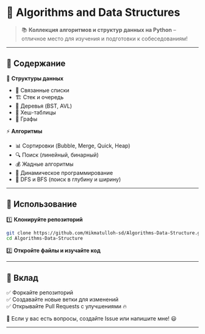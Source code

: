# 🔢 Algorithms and Data Structures


> 📚 **Коллекция алгоритмов и структур данных на Python** – отличное место для изучения и подготовки к собеседованиям!

---

## 📂 Содержание

📌 **Структуры данных**  
- 📜 Связанные списки
- 🏗 Стек и очередь
- 🌳 Деревья (BST, AVL)
- 🔢 Хеш-таблицы
- 🔗 Графы

⚡ **Алгоритмы**  
- 📊 Сортировки (Bubble, Merge, Quick, Heap)
- 🔍 Поиск (линейный, бинарный)
- 💰 Жадные алгоритмы
- 🔄 Динамическое программирование
- 🧭 DFS и BFS (поиск в глубину и ширину)

---

## 🚀 Использование

1️⃣ **Клонируйте репозиторий**  
```bash
git clone https://github.com/Hikmatulloh-sd/Algorithms-Data-Structure.git
cd Algorithms-Data-Structure
```

2️⃣ **Откройте файлы и изучайте код**  

---

## 🤝 Вклад

✅ Форкайте репозиторий  
✅ Создавайте новые ветки для изменений  
✅ Открывайте Pull Requests с улучшениями 🔥  

📩 Если у вас есть вопросы, создайте Issue или напишите мне! 😃

---